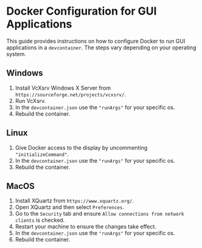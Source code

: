 # Docker Configuration for GUI Applications

This guide provides instructions on how to configure Docker to run GUI applications in a `devcontainer`. The steps vary depending on your operating system.

## Windows

1. Install VcXsrv Windows X Server from `https://sourceforge.net/projects/vcxsrv/`.
2. Run VcXsrv.
3. In the `devcontainer.json` use the `"runArgs"` for your specific os.
4. Rebuild the container.

## Linux

1. Give Docker access to the display by uncommenting `"initializeCommand"`.
2. In the `devcontainer.json` use the `"runArgs"` for your specific os.
3. Rebuild the container.

## MacOS

1. Install XQuartz from `https://www.xquartz.org/`.
2. Open XQuartz and then select `Preferences`.
3. Go to the `Security` tab and ensure `Allow connections from network clients` is checked.
4. Restart your machine to ensure the changes take effect.
5. In the `devcontainer.json` use the `"runArgs"` for your specific os.
6. Rebuild the container.
